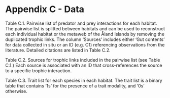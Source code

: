 # Appendix C - Data

Table C.1. Pairwise list of predator and prey interactions for each habitat. The pairwise list is splitted between habitats and can be used to reconstruct each individual habitat or the metaweb of the Åland Islands by removing the duplicated trophic links. The column ‘Sources’ includes either ‘Gut contents’ for data collected in situ or an ID (e.g. C1) referencing observations from the literature. Detailed citations are listed in Table C.2.

Table C.2. Sources for trophic links included in the pairwise list (see Table C.1.) Each source is associated with an ID that cross-references the source to a specific trophic interaction.

Table C.3. Trait list for each species in each habitat. The trait list is a binary table that contains ‘1s’ for the presence of a trait modality, and ‘0s’ otherwise.
